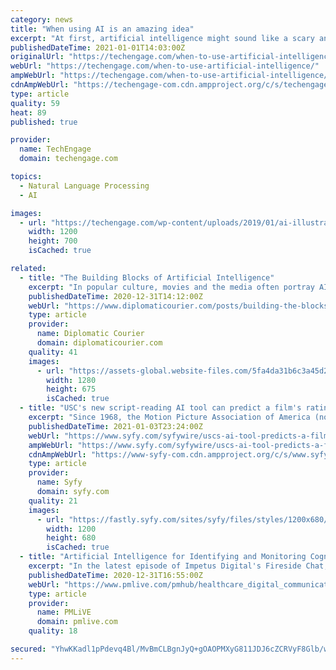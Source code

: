 ```yaml
---
category: news
title: "When using AI is an amazing idea"
excerpt: "At first, artificial intelligence might sound like a scary and unpredictable breach of the tech industry. However, we often forget that AI already accompanies us while completing simple daily tasks – for instance,"
publishedDateTime: 2021-01-01T14:03:00Z
originalUrl: "https://techengage.com/when-to-use-artificial-intelligence/"
webUrl: "https://techengage.com/when-to-use-artificial-intelligence/"
ampWebUrl: "https://techengage.com/when-to-use-artificial-intelligence/amp/"
cdnAmpWebUrl: "https://techengage-com.cdn.ampproject.org/c/s/techengage.com/when-to-use-artificial-intelligence/amp/"
type: article
quality: 59
heat: 89
published: true

provider:
  name: TechEngage
  domain: techengage.com

topics:
  - Natural Language Processing
  - AI

images:
  - url: "https://techengage.com/wp-content/uploads/2019/01/ai-illustration-purple.jpg"
    width: 1200
    height: 700
    isCached: true

related:
  - title: "The Building Blocks of Artificial Intelligence"
    excerpt: "In popular culture, movies and the media often portray AI in a dark and dangerous light. However, experts believe that AI will actually positively augment the human race, though how exactly is still unknown."
    publishedDateTime: 2020-12-31T14:12:00Z
    webUrl: "https://www.diplomaticourier.com/posts/building-the-blocks-of-artificial-intelligence"
    type: article
    provider:
      name: Diplomatic Courier
      domain: diplomaticourier.com
    quality: 41
    images:
      - url: "https://assets-global.website-files.com/5fa4da31b6c3a45d2cfd2d5d/5fec86bd0bcfdc96f18355a9_AdobeStock_294823415.jpeg"
        width: 1280
        height: 675
        isCached: true
  - title: "USC's new script-reading AI tool can predict a film's rating in a flash USC's new script-reading AI tool can predict a film's rating in a flash"
    excerpt: "Since 1968, the Motion Picture Association of America (now the MPA) and its board of screeners has been stamping Hollywood films with official ratings that reflect the level of mature themes, sex and nudity,"
    publishedDateTime: 2021-01-03T23:24:00Z
    webUrl: "https://www.syfy.com/syfywire/uscs-ai-tool-predicts-a-films-rating-in-a-flash"
    ampWebUrl: "https://www.syfy.com/syfywire/uscs-ai-tool-predicts-a-films-rating-in-a-flash?amp"
    cdnAmpWebUrl: "https://www-syfy-com.cdn.ampproject.org/c/s/www.syfy.com/syfywire/uscs-ai-tool-predicts-a-films-rating-in-a-flash?amp"
    type: article
    provider:
      name: Syfy
      domain: syfy.com
    quality: 21
    images:
      - url: "https://fastly.syfy.com/sites/syfy/files/styles/1200x680/public/2021/01/hollywood.png?offset-x=0"
        width: 1200
        height: 680
        isCached: true
  - title: "Artificial Intelligence for Identifying and Monitoring Cognitive Decline"
    excerpt: "In the latest episode of Impetus Digital's Fireside Chat, I sit down with Liam Kaufman, CEO & Co-founder of Winterlight Labs for another thought-provoking discussion. Among many other topics, we delve into AI, machine learning, natural language processing, digital biomarkers, and human-computer interactions in healthcare."
    publishedDateTime: 2020-12-31T16:55:00Z
    webUrl: "https://www.pmlive.com/pmhub/healthcare_digital_communications/impetus_digital/videos/artificial_intelligence_for_identifying_and_monitoring_cognitive_decline"
    type: article
    provider:
      name: PMLiVE
      domain: pmlive.com
    quality: 18

secured: "YhwKKadl1pPdevq4Bl/MvBmCLBgnJyQ+gOAOPMXyG811JDJ6cZCRVyF8Glb/wRkOhgo8yDD9uPkT4Qmpy0SZVnTR+vdOwlo8jk/imLmxkdBhkTtpJ/p9aPjoTqhH2nykEIYQmdcIomN1Jw4sApg2IN3l06H+jDPLKpkm4LAynI349D4OTmKuYBxO4q062ltvNBeBlzxvt4Q/rHbEYox+kq5UbwYt7iXoNoTqesKoZ321KSSRY5CAaLYiiHt7kNYlx7qLKKzokc3dfpuDnptzzQFsMaMg2AS9P+6+F7PlIzyLes6jw6wTCUusulWnMcboyVsAG/juW7rr7KIWvs9RfOu2r0XhV1ufL386PmqcVpU=;UBGbsEQts+4y5PWEuyBvUw=="
---
```


